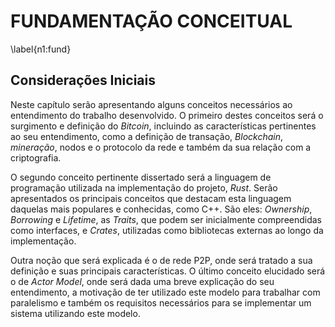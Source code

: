 # FUNDAMENTAÇÃO CONCEITUAL
\label{n1:fund}

## Considerações Iniciais

Neste capítulo serão apresentando alguns conceitos necessários ao entendimento do trabalho desenvolvido. O primeiro destes conceitos será o surgimento e definição do *Bitcoin*, incluindo as características pertinentes ao seu entendimento, como a definição de transação, *Blockchain*, *mineração*, nodos e o protocolo da rede e também da sua relação com a criptografia. 

O segundo conceito pertinente dissertado será a linguagem de programação utilizada na implementação do projeto, *Rust*. Serão apresentados os principais conceitos que destacam esta linguagem daquelas mais populares e conhecidas, como C++. São eles: *Ownership*, *Borrowing* e *Lifetime*, as *Traits*, que podem ser inicialmente compreendidas como interfaces, e *Crates*, utilizadas como bibliotecas externas ao longo da implementação.

Outra noção que será explicada é o de rede P2P, onde será tratado a sua definição e suas principais características. O último conceito elucidado será o de *Actor Model*, onde será dada uma breve explicação do seu entendimento, a motivação de ter utilizado este modelo para trabalhar com paralelismo e também os requisitos necessários para se implementar um sistema utilizando este modelo.